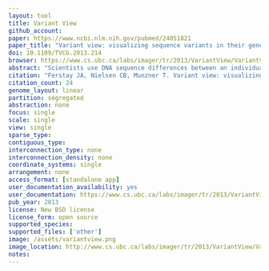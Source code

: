 ```yaml
---
layout: tool 
title: Variant View
github_account: 
paper: https://www.ncbi.nlm.nih.gov/pubmed/24051821
paper_title: "Variant view: visualizing sequence variants in their gene context."
doi: 10.1109/TVCG.2013.214
browser: https://www.cs.ubc.ca/labs/imager/tr/2013/VariantView/VariantViewSoftware/
abstract: "Scientists use DNA sequence differences between an individual's genome and a standard reference genome to study the genetic basis of disease. Such differences are called sequence variants, and determining their impact in the cell is difficult because it requires reasoning about both the type and location of the variant across several levels of biological context. In this design study, we worked with four analysts to design a visualization tool supporting variant impact assessment for three different tasks. We contribute data and task abstractions for the problem of variant impact assessment, and the carefully justified design and implementation of the Variant View tool. Variant View features an information-dense visual encoding that provides maximal information at the overview level, in contrast to the extensive navigation required by currently-prevalent genome browsers. We provide initial evidence that the tool simplified and accelerated workflows for these three tasks through three case studies. Finally, we reflect on the lessons learned in creating and refining data and task abstractions that allow for concise overviews of sprawling information spaces that can reduce or remove the need for the memory-intensive use of navigation."
citation: "Ferstay JA, Nielsen CB, Munzner T. Variant view: visualizing sequence variants in their gene context. IEEE Trans Vis Comput Graph. 2013;19: 2546–2555."
citation_count: 24
genome_layout: linear
partition: segregated
abstraction: none
focus: single
scale: single
view: single
sparse_type: 
contiguous_type: 
interconnection_type: none
interconnection_density: none
coordinate_systems: single
arrangement: none
access_format: [standalone app]
user_documentation_availability: yes
user_documentation: https://www.cs.ubc.ca/labs/imager/tr/2013/VariantView/VariantViewSoftware/variant_view/READ_ME.txt
pub_year: 2013
license: New BSD license
license_form: open source
supported_species: 
supported_files: ['other']
image: /assets/variantview.png
image_location: http://www.cs.ubc.ca/labs/imager/tr/2013/VariantView/VariantViewSoftware/variant_view/VariantView.html
notes: 
---
```

